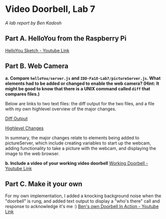 # Video Doorbell, Lab 7

*A lab report by Ben Kadosh*


## Part A. HelloYou from the Raspberry Pi

[HelloYou Sketch - Youtube Link](https://www.youtube.com/watch?v=FlI-6Wrdn8Y&feature=youtu.be)


## Part B. Web Camera

**a. Compare `helloYou/server.js` and `IDD-Fa18-Lab7/pictureServer.js`. What elements had to be added or changed to enable the web camera? (Hint: It might be good to know that there is a UNIX command called `diff` that compares files.)**

Below are links to two text files: the diff output for the two files, and a file with my own highlevel overview of the major changes. 


[Diff Output](https://github.com/BenKadosh1/IDD-Fa19-Lab7/blob/master/Diff%20output.txt)

[Highlevel Changes](https://github.com/BenKadosh1/IDD-Fa19-Lab7/blob/master/Changes.txt)


In summary, the major changes relate to elements being added to pictureServer, which include creating variables to start up the webcam, adding functionality to take a picture with the webcam, and displaying the image to the web browser.

**b. Include a video of your working video doorbell**
[Working Doorbell - Youtube Link](https://www.youtube.com/watch?v=5QJP0RMQwsg&feature=youtu.be)

## Part C. Make it your own

For my own implementation, I added a knocking background noise when the "doorbell" is rung, and added text output to display a "who's there" call and response to acknowledge it's me :)
[Ben's own Doorbell In Action - Youtube Link]()
